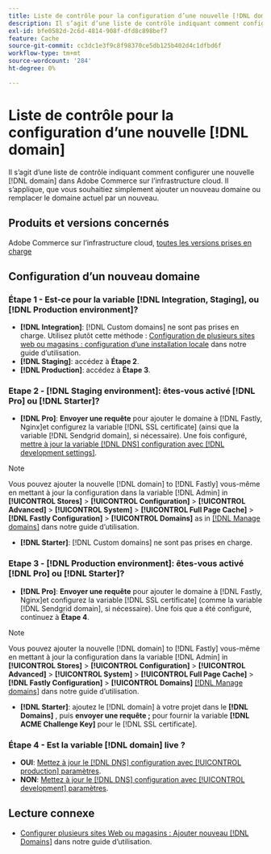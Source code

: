```yaml
---
title: Liste de contrôle pour la configuration d’une nouvelle [!DNL domain]
description: Il s’agit d’une liste de contrôle indiquant comment configurer une nouvelle [!DNL domain] dans Adobe Commerce sur l’infrastructure cloud.
exl-id: bfe0582d-2c6d-4814-908f-dfd8c898bef7
feature: Cache
source-git-commit: cc3dc1e3f9c8f98370ce5db125b402d4c1dfbd6f
workflow-type: tm+mt
source-wordcount: '284'
ht-degree: 0%

---
```


# Liste de contrôle pour la configuration d’une nouvelle [!DNL domain]

Il s’agit d’une liste de contrôle indiquant comment configurer une nouvelle [!DNL domain] dans Adobe Commerce sur l’infrastructure cloud. Il s’applique, que vous souhaitiez simplement ajouter un nouveau domaine ou remplacer le domaine actuel par un nouveau.

## Produits et versions concernés

Adobe Commerce sur l’infrastructure cloud, [toutes les versions prises en charge](https://www.adobe.com/content/dam/cc/en/legal/terms/enterprise/pdfs/Adobe-Commerce-Software-Lifecycle-Policy.pdf)

## Configuration d’un nouveau domaine

### Étape 1 - Est-ce pour la variable [!DNL Integration, Staging], ou [!DNL Production environment]?

* **[!DNL Integration]**: [!DNL Custom domains] ne sont pas prises en charge. Utilisez plutôt cette méthode : [Configuration de plusieurs sites web ou magasins : configuration d’une installation locale](https://experienceleague.adobe.com/docs/commerce-cloud-service/user-guide/configure-store/multiple-sites.html#add-new-domains) dans notre guide d’utilisation.
* **[!DNL Staging]**: accédez à **Étape 2**.
* **[!DNL Production]**: accédez à **Étape 3**.

### Etape 2 - [!DNL Staging environment]: êtes-vous activé [!DNL Pro] ou [!DNL Starter]?

* **[!DNL Pro]**: **Envoyer une requête** pour ajouter le domaine à [!DNL Fastly, Nginx]et configurez la variable [!DNL SSL certificate] (ainsi que la variable [!DNL Sendgrid domain], si nécessaire). Une fois configuré, [mettre à jour la variable [!DNL DNS] configuration avec [!DNL development settings]](https://experienceleague.adobe.com/docs/commerce-cloud-service/user-guide/cdn/setup-fastly/fastly-configuration.html#update-dns-configuration-with-development-settings).

>[!NOTE]
>
>Vous pouvez ajouter la nouvelle [!DNL domain] to [!DNL Fastly] vous-même en mettant à jour la configuration dans la variable [!DNL Admin] in **[!UICONTROL Stores]** > **[!UICONTROL Configuration]** > **[!UICONTROL Advanced]** > **[!UICONTROL System]** > **[!UICONTROL Full Page Cache]** > **[!DNL Fastly Configuration]** > **[!UICONTROL Domains]** as in [[!DNL Manage domains]](https://experienceleague.adobe.com/docs/commerce-cloud-service/user-guide/cdn/setup-fastly/fastly-custom-cache-configuration.html#manage-domains) dans notre guide d’utilisation.

* **[!DNL Starter]**: [!DNL Custom domains] ne sont pas prises en charge.

### Etape 3 - [!DNL Production environment]: êtes-vous activé [!DNL Pro] ou [!DNL Starter]?

* **[!DNL Pro]**: **Envoyer une requête** pour ajouter le domaine à [!DNL Fastly, Nginx]et configurez la variable [!DNL SSL certificate] (comme la variable [!DNL Sendgrid domain], si nécessaire). Une fois que a été configuré, continuez à **Étape 4**.

>[!NOTE]
>
>Vous pouvez ajouter la nouvelle [!DNL domain] to [!DNL Fastly] vous-même en mettant à jour la configuration dans la variable [!DNL Admin] in **[!UICONTROL Stores]** > **[!UICONTROL Configuration]** > **[!UICONTROL Advanced]** > **[!UICONTROL System]** > **[!UICONTROL Full Page Cache]** > **[!DNL Fastly Configuration]** > **[!UICONTROL Domains]** [[!DNL Manage domains]](https://experienceleague.adobe.com/docs/commerce-cloud-service/user-guide/cdn/setup-fastly/fastly-custom-cache-configuration.html#manage-domains) dans notre guide d’utilisation.

* **[!DNL Starter]**: ajoutez le [!DNL domain] à votre projet dans le **[!DNL Domains]** , puis **envoyer une requête ;** pour fournir la variable **[!DNL ACME Challenge Key]** pour le [!DNL SSL certificate].

### Étape 4 - Est la variable [!DNL domain] live ?

* **OUI**: [Mettez à jour le [!DNL DNS] configuration avec [!UICONTROL production] paramètres](https://experienceleague.adobe.com/docs/commerce-cloud-service/user-guide/launch/checklist.html#update-dns-configuration-with-production-settings).
* **NON**: [Mettez à jour le [!DNL DNS] configuration avec [!UICONTROL development] paramètres](https://experienceleague.adobe.com/docs/commerce-cloud-service/user-guide/cdn/setup-fastly/fastly-configuration.html#update-dns-configuration-with-development-settings).

## Lecture connexe

* [Configurer plusieurs sites Web ou magasins : Ajouter nouveau [!DNL Domains]](https://experienceleague.adobe.com/docs/commerce-cloud-service/user-guide/configure-store/multiple-sites.html#add-new-domains) dans notre guide d’utilisation.
